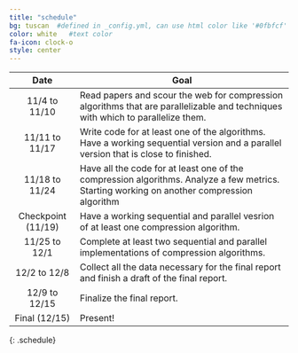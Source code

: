 ```yaml
---
title: "schedule"
bg: tuscan  #defined in _config.yml, can use html color like '#0fbfcf'
color: white   #text color
fa-icon: clock-o
style: center
---
```


| Date | Goal |
|:-----------------:|----------------------------------------------------------------------------------------------------------------------------------|
| 11/4 to 11/10     | Read papers and scour the web for compression algorithms that are parallelizable and techniques with which to parallelize them.    |
| 11/11 to 11/17    | Write code for at least one of the algorithms. Have a working sequential version and a parallel version that is close to finished. |
| 11/18 to 11/24    | Have all the code for at least one of the compression algorithms. Analyze a few metrics. Starting working on another compression algorithm |
| Checkpoint (11/19)| Have a working sequential and parallel vesrion of at least one compression algorithm. |
| 11/25 to 12/1     | Complete at least two sequential and parallel implementations of compression algorithms. |
| 12/2 to 12/8      | Collect all the data necessary for the final report and finish a draft of the final report. |
| 12/9 to 12/15     | Finalize the final report. |
| Final (12/15)     | Present! |
{: .schedule}
